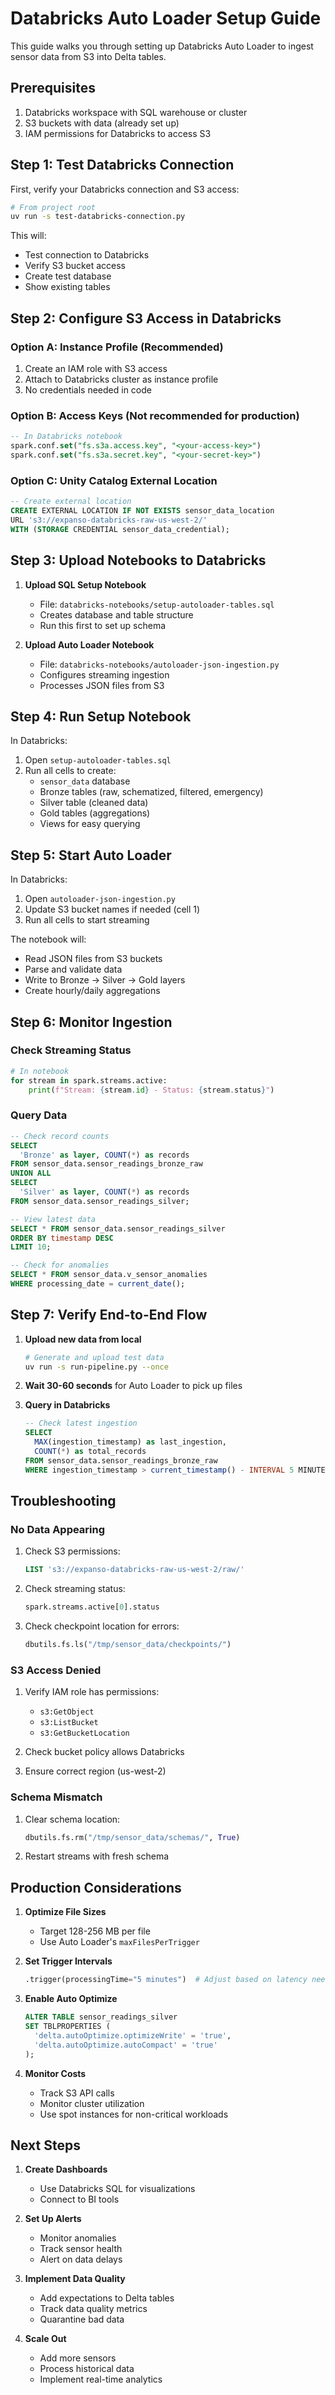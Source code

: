 # Databricks Auto Loader Setup Guide

This guide walks you through setting up Databricks Auto Loader to ingest sensor data from S3 into Delta tables.

## Prerequisites

1. Databricks workspace with SQL warehouse or cluster
2. S3 buckets with data (already set up)
3. IAM permissions for Databricks to access S3

## Step 1: Test Databricks Connection

First, verify your Databricks connection and S3 access:

```bash
# From project root
uv run -s test-databricks-connection.py
```

This will:
- Test connection to Databricks
- Verify S3 bucket access
- Create test database
- Show existing tables

## Step 2: Configure S3 Access in Databricks

### Option A: Instance Profile (Recommended)
1. Create an IAM role with S3 access
2. Attach to Databricks cluster as instance profile
3. No credentials needed in code

### Option B: Access Keys (Not recommended for production)
```sql
-- In Databricks notebook
spark.conf.set("fs.s3a.access.key", "<your-access-key>")
spark.conf.set("fs.s3a.secret.key", "<your-secret-key>")
```

### Option C: Unity Catalog External Location
```sql
-- Create external location
CREATE EXTERNAL LOCATION IF NOT EXISTS sensor_data_location
URL 's3://expanso-databricks-raw-us-west-2/'
WITH (STORAGE CREDENTIAL sensor_data_credential);
```

## Step 3: Upload Notebooks to Databricks

1. **Upload SQL Setup Notebook**
   - File: `databricks-notebooks/setup-autoloader-tables.sql`
   - Creates database and table structure
   - Run this first to set up schema

2. **Upload Auto Loader Notebook**
   - File: `databricks-notebooks/autoloader-json-ingestion.py`
   - Configures streaming ingestion
   - Processes JSON files from S3

## Step 4: Run Setup Notebook

In Databricks:
1. Open `setup-autoloader-tables.sql`
2. Run all cells to create:
   - `sensor_data` database
   - Bronze tables (raw, schematized, filtered, emergency)
   - Silver table (cleaned data)
   - Gold tables (aggregations)
   - Views for easy querying

## Step 5: Start Auto Loader

In Databricks:
1. Open `autoloader-json-ingestion.py`
2. Update S3 bucket names if needed (cell 1)
3. Run all cells to start streaming

The notebook will:
- Read JSON files from S3 buckets
- Parse and validate data
- Write to Bronze → Silver → Gold layers
- Create hourly/daily aggregations

## Step 6: Monitor Ingestion

### Check Streaming Status
```python
# In notebook
for stream in spark.streams.active:
    print(f"Stream: {stream.id} - Status: {stream.status}")
```

### Query Data
```sql
-- Check record counts
SELECT 
  'Bronze' as layer, COUNT(*) as records
FROM sensor_data.sensor_readings_bronze_raw
UNION ALL
SELECT 
  'Silver' as layer, COUNT(*) as records  
FROM sensor_data.sensor_readings_silver;

-- View latest data
SELECT * FROM sensor_data.sensor_readings_silver
ORDER BY timestamp DESC
LIMIT 10;

-- Check for anomalies
SELECT * FROM sensor_data.v_sensor_anomalies
WHERE processing_date = current_date();
```

## Step 7: Verify End-to-End Flow

1. **Upload new data from local**
   ```bash
   # Generate and upload test data
   uv run -s run-pipeline.py --once
   ```

2. **Wait 30-60 seconds** for Auto Loader to pick up files

3. **Query in Databricks**
   ```sql
   -- Check latest ingestion
   SELECT 
     MAX(ingestion_timestamp) as last_ingestion,
     COUNT(*) as total_records
   FROM sensor_data.sensor_readings_bronze_raw
   WHERE ingestion_timestamp > current_timestamp() - INTERVAL 5 MINUTES;
   ```

## Troubleshooting

### No Data Appearing
1. Check S3 permissions:
   ```sql
   LIST 's3://expanso-databricks-raw-us-west-2/raw/'
   ```

2. Check streaming status:
   ```python
   spark.streams.active[0].status
   ```

3. Check checkpoint location for errors:
   ```python
   dbutils.fs.ls("/tmp/sensor_data/checkpoints/")
   ```

### S3 Access Denied
1. Verify IAM role has permissions:
   - `s3:GetObject`
   - `s3:ListBucket`
   - `s3:GetBucketLocation`

2. Check bucket policy allows Databricks

3. Ensure correct region (us-west-2)

### Schema Mismatch
1. Clear schema location:
   ```python
   dbutils.fs.rm("/tmp/sensor_data/schemas/", True)
   ```

2. Restart streams with fresh schema

## Production Considerations

1. **Optimize File Sizes**
   - Target 128-256 MB per file
   - Use Auto Loader's `maxFilesPerTrigger`

2. **Set Trigger Intervals**
   ```python
   .trigger(processingTime="5 minutes")  # Adjust based on latency needs
   ```

3. **Enable Auto Optimize**
   ```sql
   ALTER TABLE sensor_readings_silver
   SET TBLPROPERTIES (
     'delta.autoOptimize.optimizeWrite' = 'true',
     'delta.autoOptimize.autoCompact' = 'true'
   );
   ```

4. **Monitor Costs**
   - Track S3 API calls
   - Monitor cluster utilization
   - Use spot instances for non-critical workloads

## Next Steps

1. **Create Dashboards**
   - Use Databricks SQL for visualizations
   - Connect to BI tools

2. **Set Up Alerts**
   - Monitor anomalies
   - Track sensor health
   - Alert on data delays

3. **Implement Data Quality**
   - Add expectations to Delta tables
   - Track data quality metrics
   - Quarantine bad data

4. **Scale Out**
   - Add more sensors
   - Process historical data
   - Implement real-time analytics